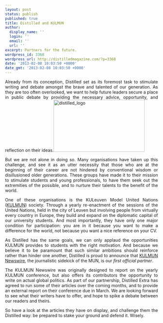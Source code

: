 ```yaml
---
layout: post
status: publish
published: true
title: Distilled and KULMUN
author:
  display_name: ''
  login: ''
  email: ''
  url: ''
excerpt: Partners for the future.
wordpress_id: 3368
wordpress_url: http://distilledmagazine.com/?p=3368
date: '2013-02-08 10:03:50 +0000'
date_gmt: '2013-02-08 10:03:50 +0000'
---
```

<p style="text-align: justify;">Already from its conception, Distilled set as its foremost task to stimulate writing and debate amongst the brave and talented of our generation. As they are too often overlooked, we want to help future leaders secure a place in public debate by providing the necessary advice, opportunity, and reflection on their ideas.<a href="http://distilledmagazine.com/wp-content/uploads/2013/02/distilled_logo.png"><img class="alignleft size-medium wp-image-3370" alt="distilled_logo" src="http://distilledmagazine.com/wp-content/uploads/2013/02/distilled_logo-300x172.png" width="300" height="172" /></a></p>
<p style="text-align: justify;">But we are not alone in doing so. Many organisations have taken up this challenge, and see it as an utter necessity that those who are at the beginning of their career are not hindered by conventional wisdom or disillusioned older generations. These groups have made it to their mission to stimulate students and young professionals, to have them seek out the extremities of the possible, and to nurture their talents to the benefit of the world.</p>
<p style="text-align: justify;">One of these organisations is the KULeuven Model United Nations (<a href="http://distilledmagazine.com/wp-content/uploads/2013/02/www.kulmun.be">KULMUN</a>) society. Through a yearly re-enactment of the sessions of the United Nations, held in the city of Leuven but involving people from virtually every country in Europe, they build and expand on the diplomatic capital of our university students. And most importantly, they have only one major condition for participation: you are in it because you want to make a difference for the world, not because you want a nice reference on your CV.</p>
<p style="text-align: justify;">As Distilled has the same goals, we can only applaud the opportunities KULMUN provides to students with the right motivation. And because we believe it to be paramount that such similar ambitions should reinforce rather than hinder one another, Distilled is proud to announce that <a href="http://distilledmagazine.com/wp-content/uploads/2013/02/newswire.kulmun.be">KULMUN Newswire</a>, the journalistic sidekick of the MUN, is our <i>first official partner</i>.</p>
<p style="text-align: justify;">The KULMUN Newswire was originally designed to report on the yearly KULMUN conference, but also offers its contributors the opportunity to write on actual global politics. As part of our partnership, Distilled Extra has agreed to run some of their articles over the coming months, and to provide an external report on their conference due in March. We are looking forward to see what their writers have to offer, and hope to spike a debate between our readers and theirs.</p>
<p style="text-align: justify;">So have a look at the articles they have on display, and challenge them the Distilled way: be prepared to stake your ground and defend it. Wisely.</p>
